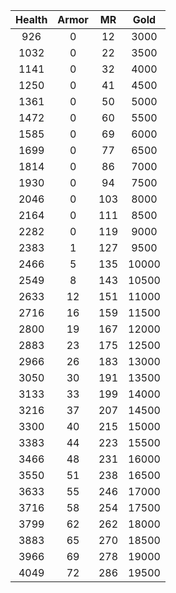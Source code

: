 | Health | Armor | MR | Gold |
|:---:|:---:|:---:|:---:|
|926|0|12|3000|
|1032|0|22|3500|
|1141|0|32|4000|
|1250|0|41|4500|
|1361|0|50|5000|
|1472|0|60|5500|
|1585|0|69|6000|
|1699|0|77|6500|
|1814|0|86|7000|
|1930|0|94|7500|
|2046|0|103|8000|
|2164|0|111|8500|
|2282|0|119|9000|
|2383|1|127|9500|
|2466|5|135|10000|
|2549|8|143|10500|
|2633|12|151|11000|
|2716|16|159|11500|
|2800|19|167|12000|
|2883|23|175|12500|
|2966|26|183|13000|
|3050|30|191|13500|
|3133|33|199|14000|
|3216|37|207|14500|
|3300|40|215|15000|
|3383|44|223|15500|
|3466|48|231|16000|
|3550|51|238|16500|
|3633|55|246|17000|
|3716|58|254|17500|
|3799|62|262|18000|
|3883|65|270|18500|
|3966|69|278|19000|
|4049|72|286|19500|
